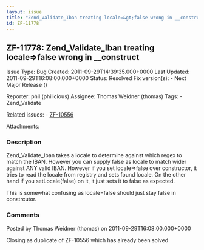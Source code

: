 ```yaml
---
layout: issue
title: "Zend_Validate_Iban treating locale=&gt;false wrong in __construct"
id: ZF-11778
---
```


ZF-11778: Zend\_Validate\_Iban treating locale=>false wrong in \_\_construct
----------------------------------------------------------------------------

 Issue Type: Bug Created: 2011-09-29T14:39:35.000+0000 Last Updated: 2011-09-29T16:08:00.000+0000 Status: Resolved Fix version(s): - Next Major Release ()
 
 Reporter:  phil (philicious)  Assignee:  Thomas Weidner (thomas)  Tags: - Zend\_Validate
 
 Related issues: - [ZF-10556](/issues/browse/ZF-10556)
 
 Attachments: 
### Description

Zend\_Validate\_Iban takes a locale to determine against which regex to match the IBAN. However you can supply false as locale to match wider against ANY valid IBAN. However if you set locale=>false over constructor, it tries to read the locale from registry and sets found locale. On the other hand if you setLocale(false) on it, it just sets it to false as expected.

This is somewhat confusing as locale=false should just stay false in constrcutor.

 

 

### Comments

Posted by Thomas Weidner (thomas) on 2011-09-29T16:08:00.000+0000

Closing as duplicate of ZF-10556 which has already been solved

 

 